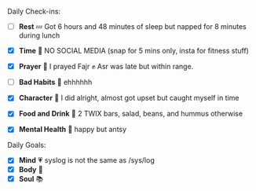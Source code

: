 Daily Check-ins:
- [ ] **Rest** :zzz: Got 6 hours and 48 minutes of sleep but napped for 8 minutes during lunch
- [x] **Time** :iphone: NO SOCIAL MEDIA (snap for 5 mins only, insta for fitness stuff)
- [x] **Prayer** :pray: I prayed Fajr :fist: Asr was late but within range.
- [ ] **Bad Habits** :eyes: ehhhhhh
- [x] **Character** :tongue: I did alright, almost got upset but caught myself in time
- [x] **Food and Drink** :palm_tree: 2 TWIX bars, salad, beans, and hummus otherwise
- [x] **Mental Health** :thought_balloon: happy but antsy



Daily Goals:
- [x] **Mind** :heartpulse: syslog is not the same as /sys/log
- [x] **Body** :dancer: 
- [x] **Soul** :books: 
